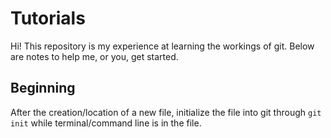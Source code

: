 # Tutorials
Hi! This repository is my experience at learning the workings of git. Below are notes to help me, or you, get started.

## Beginning
After the creation/location of a new file, initialize the file into git through
`git init`
while terminal/command line is in the file.


